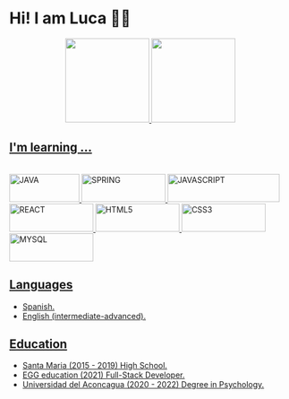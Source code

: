 # Hi! I am Luca 👋🏻

<div align="center">
  <a href="https://github.com/LucaZamperoni">
  <img height="150em" src="https://github-readme-stats.vercel.app/api?username=LucaZamperoni&show_icons=true&theme=dark&include_all_commits=true&count_private=true"/>
  <img height="150em" src="https://github-readme-stats.vercel.app/api/top-langs/?username=LucaZamperoni&layout=compact&langs_count=7&theme=dark"/>
</div>

## I'm learning ...
<div style="display: inline_block"><br/> 
  <img align="auto" alt="JAVA" height="50" width="125" src="https://img.shields.io/badge/Java-ED8B00?style=for-the-badge&logo=java&logoColor=white" />
  <img align="auto" alt="SPRING" height="50" width="150" src="https://img.shields.io/badge/Spring-6DB33F?style=for-the-badge&logo=spring&logoColor=white" />
  <img align="auto" alt="JAVASCRIPT" height="50" width="200" src="https://img.shields.io/badge/JavaScript-323330?style=for-the-badge&logo=javascript&logoColor=F7DF1E" />
  <img align="auto" alt="REACT" height="50" width="150" src="https://img.shields.io/badge/React-20232A?style=for-the-badge&logo=react&logoColor=61DAFB" />
  <img align="auto" alt="HTML5" height="50" width="150" src="https://img.shields.io/badge/HTML5-E34F26?style=for-the-badge&logo=html5&logoColor=white" />
  <img align="auto" alt="CSS3" height="50" width="150" src="https://img.shields.io/badge/CSS3-1572B6?style=for-the-badge&logo=css3&logoColor=white" />
  <img align="auto" alt="MYSQL" height="50" width="150" src="https://img.shields.io/badge/MySQL-00000F?style=for-the-badge&logo=mysql&logoColor=white" />
  </div>

## Languages
- Spanish.
- English (intermediate-advanced).

## Education
- Santa Maria (2015 - 2019) High School.
- EGG education (2021) Full-Stack Developer.
- Universidad del Aconcagua (2020 - 2022) Degree in Psychology.
